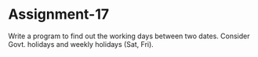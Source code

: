 # Assignment-17
Write a program to find out the working days between two dates. Consider Govt. holidays and weekly holidays (Sat, Fri). 
